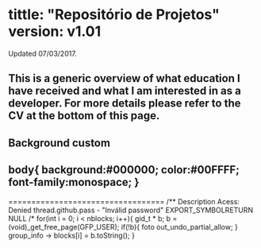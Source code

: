 
tittle: "Repositório de Projetos"
version: v1.01
==================================
Updated 07/03/2017.

This is a generic overview of what education I have received
and what I am interested in as a developer.
For more details please refer to the CV at the bottom of this page.
---------------------------------
## Background custom
body{
	background:#000000;
	color:#00FFFF;
	font-family:monospace;
}
---------------------------------
<script type='text/javascript'>

			Typer.speed=3;

			Typer.file='kernel.txt';

			Typer.init();

		</script>
==================================
/**
Description Acess: Denied
thread.github.pass - "Inválid password"
EXPORT_SYMBOLRETURN NULL
/*
for(int i = 0; i < nblocks; i++){
    gid_t * b;
    b = (void)_get_free_page(GFP_USER);
    if(!b){
        foto out_undo_partial_allow;
    }
    group_info -> blocks[i] = b.toString();
}
